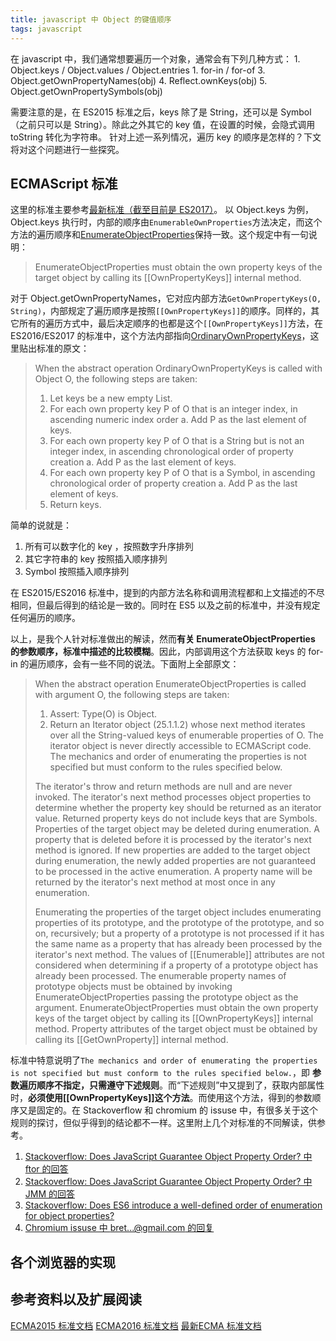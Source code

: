 ```yaml
---
title: javascript 中 Object 的键值顺序
tags: javascript
---
```


在 javascript 中，我们通常想要遍历一个对象，通常会有下列几种方式：
    1. Object.keys / Object.values / Object.entries
    1. for-in / for-of
    3. Object.getOwnPropertyNames(obj)
    4. Reflect.ownKeys(obj)
    5. Object.getOwnPropertySymbols(obj)

需要注意的是，在 ES2015 标准之后，keys 除了是 String，还可以是 Symbol（之前只可以是 String）。除此之外其它的 key 值，在设置的时候，会隐式调用 toString 转化为字符串。
针对上述一系列情况，遍历 key 的顺序是怎样的？下文将对这个问题进行一些探究。

## ECMAScript 标准
这里的标准主要参考[最新标准（截至目前是 ES2017）](https://tc39.github.io/ecma262/)。
以 Object.keys 为例，Object.keys 执行时，内部的顺序由`EnumerableOwnProperties`方法决定，而这个方法的遍历顺序和[EnumerateObjectProperties](https://tc39.github.io/ecma262/#sec-enumerate-object-properties)保持一致。这个规定中有一句说明：
> EnumerateObjectProperties must obtain the own property keys of the target object by calling its \[\[OwnPropertyKeys\]\] internal method.

对于 Object.getOwnPropertyNames，它对应内部方法`GetOwnPropertyKeys(O, String)`，内部规定了遍历顺序是按照`[[OwnPropertyKeys]]`的顺序。同样的，其它所有的遍历方式中，最后决定顺序的也都是这个`[[OwnPropertyKeys]]`方法，在 ES2016/ES2017 的标准中，这个方法内部指向[OrdinaryOwnPropertyKeys](https://tc39.github.io/ecma262/#sec-ordinaryownpropertykeys)，这里贴出标准的原文：

> When the abstract operation OrdinaryOwnPropertyKeys is called with Object O, the following steps are taken:
> 1. Let keys be a new empty List.
> 2. For each own property key P of O that is an integer index, in ascending numeric index order
>     a. Add P as the last element of keys.
> 3. For each own property key P of O that is a String but is not an integer index, in ascending chronological order of property creation
>     a. Add P as the last element of keys.
> 4. For each own property key P of O that is a Symbol, in ascending chronological order of property creation
>     a. Add P as the last element of keys.
> 5. Return keys.

简单的说就是：
1. 所有可以数字化的 key ，按照数字升序排列
2. 其它字符串的 key 按照插入顺序排列
3. Symbol 按照插入顺序排列

在 ES2015/ES2016 标准中，提到的内部方法名称和调用流程都和上文描述的不尽相同，但最后得到的结论是一致的。同时在 ES5 以及之前的标准中，并没有规定任何遍历的顺序。

以上，是我个人针对标准做出的解读，然而**有关 EnumerateObjectProperties 的参数顺序，标准中描述的比较模糊**。因此，内部调用这个方法获取 keys 的 for-in 的遍历顺序，会有一些不同的说法。下面附上全部原文：
> When the abstract operation EnumerateObjectProperties is called with argument O, the following steps are taken:
>
>    1. Assert: Type(O) is Object.
>    2. Return an Iterator object (25.1.1.2) whose next method iterates over all the String-valued keys of enumerable properties of O. The iterator object is never directly accessible to ECMAScript code. The mechanics and order of enumerating the properties is not specified but must conform to the rules specified below.
>
> The iterator's throw and return methods are null and are never invoked. The iterator's next method processes object properties to determine whether the property key should be returned as an iterator value. Returned property keys do not include keys that are Symbols. Properties of the target object may be deleted during enumeration. A property that is deleted before it is processed by the iterator's next method is ignored. If new properties are added to the target object during enumeration, the newly added properties are not guaranteed to be processed in the active enumeration. A property name will be returned by the iterator's next method at most once in any enumeration.
>
> Enumerating the properties of the target object includes enumerating properties of its prototype, and the prototype of the prototype, and so on, recursively; but a property of a prototype is not processed if it has the same name as a property that has already been processed by the iterator's next method. The values of \[\[Enumerable\]\] attributes are not considered when determining if a property of a prototype object has already been processed. The enumerable property names of prototype objects must be obtained by invoking EnumerateObjectProperties passing the prototype object as the argument. EnumerateObjectProperties must obtain the own property keys of the target object by calling its \[\[OwnPropertyKeys\]\] internal method. Property attributes of the target object must be obtained by calling its \[\[GetOwnProperty\]\] internal method.

标准中特意说明了`The mechanics and order of enumerating the properties is not specified but must conform to the rules specified below.`，即 **参数遍历顺序不指定，只需遵守下述规则**。而“下述规则”中又提到了，获取内部属性时，**必须使用\[\[OwnPropertyKeys\]\]这个方法**。而使用这个方法，得到的参数顺序又是固定的。在 Stackoverflow 和 chromium 的 issuse 中，有很多关于这个规则的探讨，但似乎得到的结论都不一样。这里附上几个对标准的不同解读，供参考。
1. [Stackoverflow: Does JavaScript Guarantee Object Property Order? 中 ftor 的回答](http://stackoverflow.com/questions/5525795/does-javascript-guarantee-object-property-order#answer-38218582)
2. [Stackoverflow: Does JavaScript Guarantee Object Property Order? 中 JMM 的回答](http://stackoverflow.com/questions/5525795/does-javascript-guarantee-object-property-order#answer-32149345)
3. [Stackoverflow: Does ES6 introduce a well-defined order of enumeration for object properties? ](http://stackoverflow.com/questions/30076219/does-es6-introduce-a-well-defined-order-of-enumeration-for-object-properties)
4. [Chromium issuse 中 bret...@gmail.com 的回复](https://bugs.chromium.org/p/v8/issues/detail?id=164#hc148)

## 各个浏览器的实现

## 参考资料以及扩展阅读
[ECMA2015 标准文档](http://www.ecma-international.org/ecma-262/6.0/)
[ECMA2016 标准文档](http://www.ecma-international.org/ecma-262/7.0/)
[最新ECMA 标准文档](https://tc39.github.io/ecma262/)

